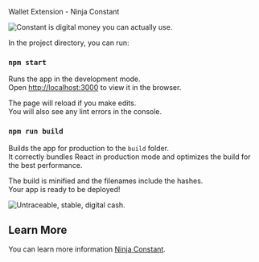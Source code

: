 Wallet Extension - Ninja Constant

![Constant is digital money you can actually use.
](https://ninja.org/images/097cd5318af52113111ccedbedccf959.png)


In the project directory, you can run:

### `npm start`

Runs the app in the development mode.<br>
Open [http://localhost:3000](http://localhost:3000) to view it in the browser.

The page will reload if you make edits.<br>
You will also see any lint errors in the console.

### `npm run build`

Builds the app for production to the `build` folder.<br>
It correctly bundles React in production mode and optimizes the build for the best performance.

The build is minified and the filenames include the hashes.<br>
Your app is ready to be deployed!


![Untraceable, stable, digital cash.
](https://ninja.org/images/d56b338803b5959108c407b97c3a5e4c.png)


## Learn More

You can learn more information [Ninja Constant](https://ninja.org/constant).